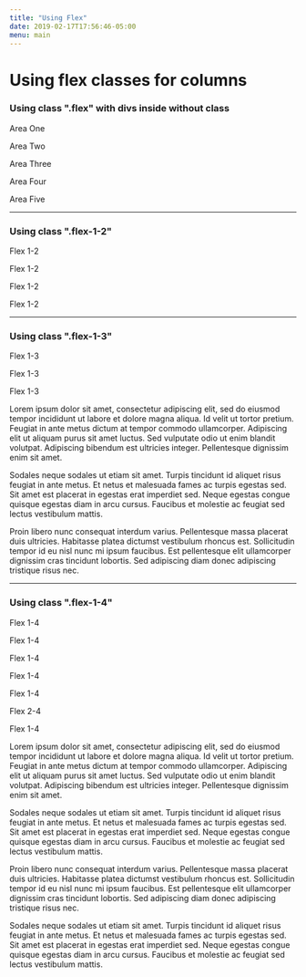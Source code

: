 ```yaml
---
title: "Using Flex"
date: 2019-02-17T17:56:46-05:00
menu: main
---
```


<h1>Using flex classes for columns</h1>
<h3>Using class ".flex" with divs inside without class</h3>
<div class="flex">
    <div><p class="bg-g br-4 pa-1">Area One</p></div>
    <div><p class="bg-dg br-4 pa-1">Area Two</p></div>
    <div><p class="bg-g br-4 pa-1">Area Three</p></div>
    <div><p class="bg-dg br-4 pa-1">Area Four</p></div>
    <div><p class="bg-g br-4 pa-1">Area Five</p></div>
</div>
<hr class="mv-3">
<h3>Using class ".flex-1-2"</h3>
<div class="flex">
    <div class="flex-1-2"><p class="bg-g br-4 pa-1">Flex 1-2</p></div>
    <div class="flex-1-2"><p class="bg-g br-4 pa-1">Flex 1-2</p></div>
    <div class="flex-1-2"><p class="bg-g br-4 pa-1">Flex 1-2</p></div>
    <div class="flex-1-2"><p class="bg-g br-4 pa-1">Flex 1-2</p></div>
</div>
<hr class="mv-3">
<h3>Using class ".flex-1-3"</h3>
<div class="flex">
    <div class="flex-1-3"><p class="bg-g br-4 pa-1">Flex 1-3</p></div>
    <div class="flex-1-3"><p class="bg-g br-4 pa-1">Flex 1-3</p></div>
    <div class="flex-1-3"><p class="bg-g br-4 pa-1">Flex 1-3</p></div>
    <div class="flex-1-3"><p>Lorem ipsum dolor sit amet, consectetur adipiscing elit, sed do eiusmod tempor incididunt ut labore et dolore magna aliqua. Id velit ut tortor pretium. Feugiat in ante metus dictum at tempor commodo ullamcorper. Adipiscing elit ut aliquam purus sit amet luctus. Sed vulputate odio ut enim blandit volutpat. Adipiscing bibendum est ultricies integer. Pellentesque dignissim enim sit amet.</p></div>
    <div class="flex-1-3"><p>Sodales neque sodales ut etiam sit amet. Turpis tincidunt id aliquet risus feugiat in ante metus. Et netus et malesuada fames ac turpis egestas sed. Sit amet est placerat in egestas erat imperdiet sed. Neque egestas congue quisque egestas diam in arcu cursus. Faucibus et molestie ac feugiat sed lectus vestibulum mattis.</p></div>
    <div class="flex-1-3"><p>Proin libero nunc consequat interdum varius. Pellentesque massa placerat duis ultricies. Habitasse platea dictumst vestibulum rhoncus est. Sollicitudin tempor id eu nisl nunc mi ipsum faucibus. Est pellentesque elit ullamcorper dignissim cras tincidunt lobortis. Sed adipiscing diam donec adipiscing tristique risus nec.</p></div>
</div>
<hr class="mv-3">
<h3>Using class ".flex-1-4"</h3>
<div class="flex">
    <div class="flex-1-4"><p class="bg-g br-4 pa-1">Flex 1-4</p></div>
    <div class="flex-1-4"><p class="bg-g br-4 pa-1">Flex 1-4</p></div>
    <div class="flex-1-4"><p class="bg-g br-4 pa-1">Flex 1-4</p></div>
    <div class="flex-1-4"><p class="bg-g br-4 pa-1">Flex 1-4</p></div>
    <div class="flex-1-4"><p class="bg-g br-4 pa-1">Flex 1-4</p></div>
    <div class="flex-1-2"><p class="bg-g br-4 pa-1">Flex 2-4</p></div>
    <div class="flex-1-4"><p class="bg-g br-4 pa-1">Flex 1-4</p></div>
    <div class="flex-1-4"><p>Lorem ipsum dolor sit amet, consectetur adipiscing elit, sed do eiusmod tempor incididunt ut labore et dolore magna aliqua. Id velit ut tortor pretium. Feugiat in ante metus dictum at tempor commodo ullamcorper. Adipiscing elit ut aliquam purus sit amet luctus. Sed vulputate odio ut enim blandit volutpat. Adipiscing bibendum est ultricies integer. Pellentesque dignissim enim sit amet.</p></div>
    <div class="flex-1-4"><p>Sodales neque sodales ut etiam sit amet. Turpis tincidunt id aliquet risus feugiat in ante metus. Et netus et malesuada fames ac turpis egestas sed. Sit amet est placerat in egestas erat imperdiet sed. Neque egestas congue quisque egestas diam in arcu cursus. Faucibus et molestie ac feugiat sed lectus vestibulum mattis.</p></div>
    <div class="flex-1-4"><p>Proin libero nunc consequat interdum varius. Pellentesque massa placerat duis ultricies. Habitasse platea dictumst vestibulum rhoncus est. Sollicitudin tempor id eu nisl nunc mi ipsum faucibus. Est pellentesque elit ullamcorper dignissim cras tincidunt lobortis. Sed adipiscing diam donec adipiscing tristique risus nec.</p></div>
    <div class="flex-1-4"><p>Sodales neque sodales ut etiam sit amet. Turpis tincidunt id aliquet risus feugiat in ante metus. Et netus et malesuada fames ac turpis egestas sed. Sit amet est placerat in egestas erat imperdiet sed. Neque egestas congue quisque egestas diam in arcu cursus. Faucibus et molestie ac feugiat sed lectus vestibulum mattis.</p></div>
</div>
